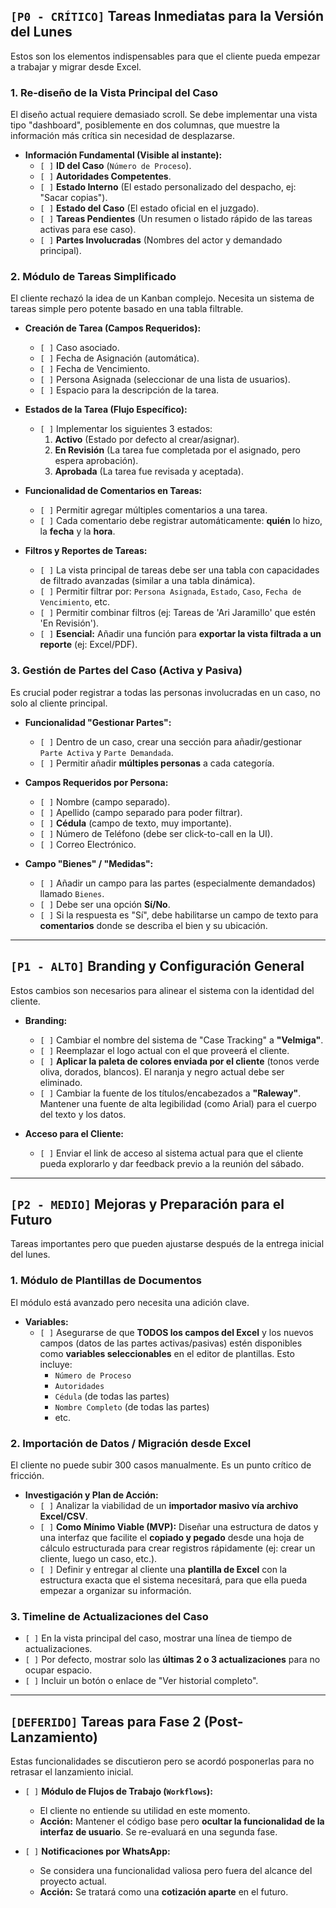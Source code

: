 

## `[P0 - CRÍTICO]` Tareas Inmediatas para la Versión del Lunes

Estos son los elementos indispensables para que el cliente pueda empezar a trabajar y migrar desde Excel.

### 1. Re-diseño de la Vista Principal del Caso
El diseño actual requiere demasiado scroll. Se debe implementar una vista tipo "dashboard", posiblemente en dos columnas, que muestre la información más crítica sin necesidad de desplazarse.

- **Información Fundamental (Visible al instante):**
    - `[ ]` **ID del Caso** (`Número de Proceso`).
    - `[ ]` **Autoridades Competentes**.
    - `[ ]` **Estado Interno** (El estado personalizado del despacho, ej: "Sacar copias").
    - `[ ]` **Estado del Caso** (El estado oficial en el juzgado).
    - `[ ]` **Tareas Pendientes** (Un resumen o listado rápido de las tareas activas para ese caso).
    - `[ ]` **Partes Involucradas** (Nombres del actor y demandado principal).

### 2. Módulo de Tareas Simplificado
El cliente rechazó la idea de un Kanban complejo. Necesita un sistema de tareas simple pero potente basado en una tabla filtrable.

- **Creación de Tarea (Campos Requeridos):**
    - `[ ]` Caso asociado.
    - `[ ]` Fecha de Asignación (automática).
    - `[ ]` Fecha de Vencimiento.
    - `[ ]` Persona Asignada (seleccionar de una lista de usuarios).
    - `[ ]` Espacio para la descripción de la tarea.

- **Estados de la Tarea (Flujo Específico):**
    - `[ ]` Implementar los siguientes 3 estados:
        1.  **Activo** (Estado por defecto al crear/asignar).
        2.  **En Revisión** (La tarea fue completada por el asignado, pero espera aprobación).
        3.  **Aprobada** (La tarea fue revisada y aceptada).

- **Funcionalidad de Comentarios en Tareas:**
    - `[ ]` Permitir agregar múltiples comentarios a una tarea.
    - `[ ]` Cada comentario debe registrar automáticamente: **quién** lo hizo, la **fecha** y la **hora**.

- **Filtros y Reportes de Tareas:**
    - `[ ]` La vista principal de tareas debe ser una tabla con capacidades de filtrado avanzadas (similar a una tabla dinámica).
    - `[ ]` Permitir filtrar por: `Persona Asignada`, `Estado`, `Caso`, `Fecha de Vencimiento`, etc.
    - `[ ]` Permitir combinar filtros (ej: Tareas de 'Ari Jaramillo' que estén 'En Revisión').
    - `[ ]` **Esencial:** Añadir una función para **exportar la vista filtrada a un reporte** (ej: Excel/PDF).

### 3. Gestión de Partes del Caso (Activa y Pasiva)
Es crucial poder registrar a todas las personas involucradas en un caso, no solo al cliente principal.

- **Funcionalidad "Gestionar Partes":**
    - `[ ]` Dentro de un caso, crear una sección para añadir/gestionar `Parte Activa` y `Parte Demandada`.
    - `[ ]` Permitir añadir **múltiples personas** a cada categoría.

- **Campos Requeridos por Persona:**
    - `[ ]` Nombre (campo separado).
    - `[ ]` Apellido (campo separado para poder filtrar).
    - `[ ]` **Cédula** (campo de texto, muy importante).
    - `[ ]` Número de Teléfono (debe ser click-to-call en la UI).
    - `[ ]` Correo Electrónico.

- **Campo "Bienes" / "Medidas":**
    - `[ ]` Añadir un campo para las partes (especialmente demandados) llamado `Bienes`.
    - `[ ]` Debe ser una opción **Sí/No**.
    - `[ ]` Si la respuesta es "Sí", debe habilitarse un campo de texto para **comentarios** donde se describa el bien y su ubicación.

---

## `[P1 - ALTO]` Branding y Configuración General

Estos cambios son necesarios para alinear el sistema con la identidad del cliente.

- **Branding:**
    - `[ ]` Cambiar el nombre del sistema de "Case Tracking" a **"Velmiga"**.
    - `[ ]` Reemplazar el logo actual con el que proveerá el cliente.
    - `[ ]` **Aplicar la paleta de colores enviada por el cliente** (tonos verde oliva, dorados, blancos). El naranja y negro actual debe ser eliminado.
    - `[ ]` Cambiar la fuente de los títulos/encabezados a **"Raleway"**. Mantener una fuente de alta legibilidad (como Arial) para el cuerpo del texto y los datos.

- **Acceso para el Cliente:**
    - `[ ]` Enviar el link de acceso al sistema actual para que el cliente pueda explorarlo y dar feedback previo a la reunión del sábado.

---

## `[P2 - MEDIO]` Mejoras y Preparación para el Futuro

Tareas importantes pero que pueden ajustarse después de la entrega inicial del lunes.

### 1. Módulo de Plantillas de Documentos
El módulo está avanzado pero necesita una adición clave.

- **Variables:**
    - `[ ]` Asegurarse de que **TODOS los campos del Excel** y los nuevos campos (datos de las partes activas/pasivas) estén disponibles como **variables seleccionables** en el editor de plantillas. Esto incluye:
        - `Número de Proceso`
        - `Autoridades`
        - `Cédula` (de todas las partes)
        - `Nombre Completo` (de todas las partes)
        - etc.

### 2. Importación de Datos / Migración desde Excel
El cliente no puede subir 300 casos manualmente. Es un punto crítico de fricción.

- **Investigación y Plan de Acción:**
    - `[ ]` Analizar la viabilidad de un **importador masivo vía archivo Excel/CSV**.
    - `[ ]` **Como Mínimo Viable (MVP):** Diseñar una estructura de datos y una interfaz que facilite el **copiado y pegado** desde una hoja de cálculo estructurada para crear registros rápidamente (ej: crear un cliente, luego un caso, etc.).
    - `[ ]` Definir y entregar al cliente una **plantilla de Excel** con la estructura exacta que el sistema necesitará, para que ella pueda empezar a organizar su información.

### 3. Timeline de Actualizaciones del Caso
- `[ ]` En la vista principal del caso, mostrar una línea de tiempo de actualizaciones.
- `[ ]` Por defecto, mostrar solo las **últimas 2 o 3 actualizaciones** para no ocupar espacio.
- `[ ]` Incluir un botón o enlace de "Ver historial completo".

---

## `[DEFERIDO]` Tareas para Fase 2 (Post-Lanzamiento)

Estas funcionalidades se discutieron pero se acordó posponerlas para no retrasar el lanzamiento inicial.

- `[ ]` **Módulo de Flujos de Trabajo (`Workflows`):**
    - El cliente no entiende su utilidad en este momento.
    - **Acción:** Mantener el código base pero **ocultar la funcionalidad de la interfaz de usuario**. Se re-evaluará en una segunda fase.

- `[ ]` **Notificaciones por WhatsApp:**
    - Se considera una funcionalidad valiosa pero fuera del alcance del proyecto actual.
    - **Acción:** Se tratará como una **cotización aparte** en el futuro.